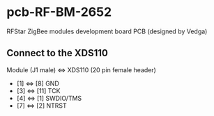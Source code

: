 # pcb-RF-BM-2652
RFStar ZigBee modules development board PCB (designed by Vedga)

## Connect to the XDS110

Module (J1 male) <=> XDS110 (20 pin female header)
- [1] <=> [8] GND
- [3] <=> [11] TCK
- [4] <=> [1] SWDIO/TMS
- [7] <=> [2] NTRST
